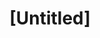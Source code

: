 ---
pid: rs17
title: "[Untitled]"
location_transcription: 
coordinates: "[-75.171764205431, 39.949325720882]"
zipcode: 
gen_neighborhood: 
neighborhood: 
outside_phl: 
age: 
age_range: 
instagram: 
image_file_name: rs_17.jpg
proposal_transcription: 
topic: Unknown
topic_summary: '0'
type: Other No Form
keywords_other: 
credit: 
image_labels: 
twitter: 
facebook: 
permalink: "/monuments/rs17/"
layout: item-page
---